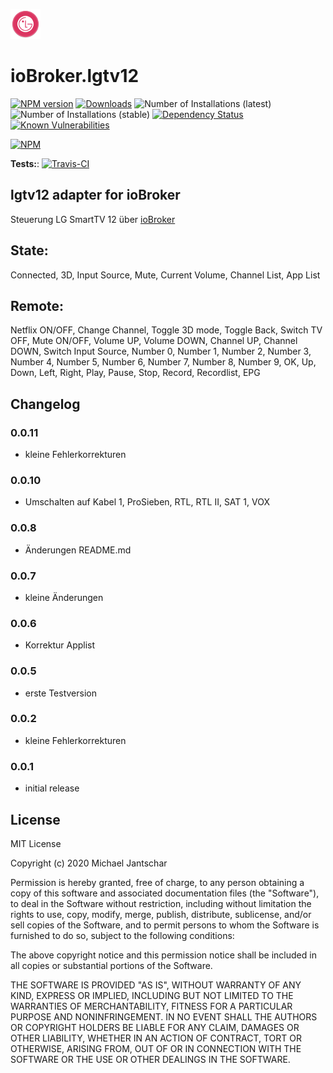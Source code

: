 ![Logo](admin/lgtv12.png)
# ioBroker.lgtv12

[![NPM version](http://img.shields.io/npm/v/iobroker.lgtv12.svg)](https://www.npmjs.com/package/iobroker.lgtv12)
[![Downloads](https://img.shields.io/npm/dm/iobroker.lgtv12.svg)](https://www.npmjs.com/package/iobroker.lgtv12)
![Number of Installations (latest)](http://iobroker.live/badges/lgtv12-installed.svg)
![Number of Installations (stable)](http://iobroker.live/badges/lgtv12-stable.svg)
[![Dependency Status](https://img.shields.io/david/mijado/iobroker.lgtv12.svg)](https://david-dm.org/mijado/iobroker.lgtv12)
[![Known Vulnerabilities](https://snyk.io/test/github/mijado/ioBroker.lgtv12/badge.svg)](https://snyk.io/test/github/mijado/ioBroker.lgtv12)

[![NPM](https://nodei.co/npm/iobroker.lgtv12.png?downloads=true)](https://nodei.co/npm/iobroker.lgtv12/)

**Tests:**: [![Travis-CI](http://img.shields.io/travis/mijado/ioBroker.lgtv12/master.svg)](https://travis-ci.org/mijado/ioBroker.lgtv12)

## lgtv12 adapter for ioBroker

Steuerung LG SmartTV 12 über [ioBroker](https://www.iobroker.net)

## State:
Connected,
3D,
Input Source,
Mute,
Current Volume,
Channel List,
App List
## Remote:
Netflix ON/OFF,
Change Channel,
Toggle 3D mode,
Toggle Back,
Switch TV OFF,
Mute ON/OFF,
Volume UP,
Volume DOWN,
Channel UP,
Channel DOWN,
Switch Input Source,
Number 0,
Number 1,
Number 2,
Number 3,
Number 4,
Number 5,
Number 6,
Number 7,
Number 8,
Number 9,
OK,
Up,
Down,
Left,
Right,
Play,
Pause,
Stop,
Record,
Recordlist,
EPG


## Changelog

### 0.0.11
* kleine Fehlerkorrekturen

### 0.0.10
* Umschalten auf Kabel 1, ProSieben, RTL, RTL II, SAT 1, VOX

### 0.0.8
* Änderungen README.md

### 0.0.7
* kleine Änderungen

### 0.0.6
* Korrektur Applist

### 0.0.5
* erste Testversion

### 0.0.2
* kleine Fehlerkorrekturen

### 0.0.1
* initial release

## License
MIT License

Copyright (c) 2020 Michael Jantschar

Permission is hereby granted, free of charge, to any person obtaining a copy
of this software and associated documentation files (the "Software"), to deal
in the Software without restriction, including without limitation the rights
to use, copy, modify, merge, publish, distribute, sublicense, and/or sell
copies of the Software, and to permit persons to whom the Software is
furnished to do so, subject to the following conditions:

The above copyright notice and this permission notice shall be included in all
copies or substantial portions of the Software.

THE SOFTWARE IS PROVIDED "AS IS", WITHOUT WARRANTY OF ANY KIND, EXPRESS OR
IMPLIED, INCLUDING BUT NOT LIMITED TO THE WARRANTIES OF MERCHANTABILITY,
FITNESS FOR A PARTICULAR PURPOSE AND NONINFRINGEMENT. IN NO EVENT SHALL THE
AUTHORS OR COPYRIGHT HOLDERS BE LIABLE FOR ANY CLAIM, DAMAGES OR OTHER
LIABILITY, WHETHER IN AN ACTION OF CONTRACT, TORT OR OTHERWISE, ARISING FROM,
OUT OF OR IN CONNECTION WITH THE SOFTWARE OR THE USE OR OTHER DEALINGS IN THE
SOFTWARE.
